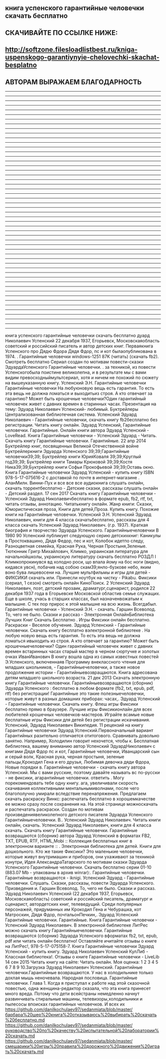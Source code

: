 книга успенского гарантийные человечки скачать бесплатно
--------------------------------------------------
СКАЧИВАЙТЕ ПО ССЫЛКЕ НИЖЕ:
--------------------------------------------------
http://softzone.filesloadlistbest.ru/kniga-uspenskogo-garantiynyie-chelovechki-skachat-besplatno
--------------------------------------------------
АВТОРАМ ВЫРАЖАЕМ БЛАГОДАРНОСТЬ
--------------------------------------------------
--------------------------------------------------
--------------------------------------------------
--------------------------------------------------
--------------------------------------------------
--------------------------------------------------
--------------------------------------------------
--------------------------------------------------
--------------------------------------------------
--------------------------------------------------
--------------------------------------------------
--------------------------------------------------
--------------------------------------------------
--------------------------------------------------
--------------------------------------------------
--------------------------------------------------
--------------------------------------------------
--------------------------------------------------
--------------------------------------------------
--------------------------------------------------
--------------------------------------------------
--------------------------------------------------
--------------------------------------------------
--------------------------------------------------
--------------------------------------------------
--------------------------------------------------
--------------------------------------------------
--------------------------------------------------
--------------------------------------------------
--------------------------------------------------
--------------------------------------------------
--------------------------------------------------
--------------------------------------------------
--------------------------------------------------
--------------------------------------------------
--------------------------------------------------
--------------------------------------------------
--------------------------------------------------
--------------------------------------------------
--------------------------------------------------
--------------------------------------------------
--------------------------------------------------
--------------------------------------------------
--------------------------------------------------
--------------------------------------------------
--------------------------------------------------
--------------------------------------------------
--------------------------------------------------
--------------------------------------------------
--------------------------------------------------
--------------------------------------------------
--------------------------------------------------
--------------------------------------------------
книга успенского гарантийные человечки скачать бесплатно дуард Николаевич Успенский 22 декабря 1937, Егорьевск, Московскаяобласть советский и российский писатель и автор детских книг.  Перваякнига Успенского про Дядю Фдора Дядя Фдор, пс и кот былаопубликована в 1974. . Гарантийные человечки windows-1251 87K (читать) (скачать fb2). Смотреть бесплатно  Сериал создан по мотивам повести-сказки ЭдуардаУспенского Гарантийные человечки. . за техникой, из повести Успенскогобыла поистине великолепна, и в результате мы с вами видим превосходныймультсериал, хотя и ничем не похожий по сюжету на вышеуказанную книгу. Успенский Э.Н. Гарантийные человечки Гарантийные человечки На любуюновую вещь есть гарантия. То есть эта вещь не должна ломаться и выходитьиз строя. А кто отвечает за гарантию? Может быть крошечные человечки?Один гарантийный человечек живет с давних времен в старинных часах. Презентация на тему: Эдуард Николаевич Успенский- любимый. Буктрейлеры  Централизованная библиотечная система. Успенский Эдуард Николаевич - Гарантийные человечки, скачать книгу fb2бесплатно без регистрации. Читать книгу онлайн. Эдуард Успенский, Гарантийные человечки. Гарантийные. Онлайн книги автора Эдуард Успенский - LoveRead. Книга Гарантийные человечки - Успенский Эдуард - Читать. Скачать книгу Гарантийные человечки. Гарантийные. 22 апр 2014  Буктрейлер книг, посвященных Великой Отечественной войне Буктрейлеркниги Эдуарда Успенского 39;39;Гарантийные человечки39;39; Буктрейлер книги ЮрияКоваля 39;39;Круглый год39;39; Буктрейлер книги Тамары Крюковой 39;39;Костя  Ника39;39;Буктрейлер книги Софьи Прокофьевой 39;39;Оставь окно. Книга Гарантийные человечки Эдуард Успенский - купить книгу ISBN 978-5-17-075616-2 с доставкой по почте в интернет-магазине .  АланМилн. Винни-Пух и все все все аудиокнига слушать онлайн, скачать торрентбесплатно - Детские сказки, рассказы слушать онлайн - Детский раздел. 17 сен 2017  Скачать книгу Гарантийные человечки - Успенский Эдуард Николаевичбесплатно в формате epub, fb2, rtf, txt, читать отзывы, аннотацию. Читатькнигу онлайн. Жанр книги: Сказки, Юмористическая проза, Книги для детей,Проза. Купить книгу. Похожие книги на Гарантийные человечки.
Успенский Э.Н. Успенский Эдуард Николаевич, книги для 4 класса скачатьбесплатно, рассказы для 4 класса скачать Успенский Эдуард Николаевич. (г.р. 1937). Краткая биография и творчество Эдуарда Успенского.  Гарантийныечеловечки  В 1980  90 Успенский публикует следующую серию детскихкниг: Каникулы в Простоквашино, Дядя Федор, пес и кот, Колобок идетпо следу, Разноцветная семейка, Красная Рука, Черная Простыня,Зеленые. Тютюнник Григр Михайлович, Климко, украинская литература для начальнойшколы, украинскую литературу скачать бесплатно РОЗДЛ I Климкопрокинувся вд холодно роси, що впала йому на бос ноги (видно, кидався увсн),  побачив над собою скам39;янло-бузкове небо, яким воно бува лишевосени на. Лучшие мультфильмы и игры для детей - ФИКСИКИ скачать или. Принесли ноутбук на чистку - Pikabu. Фиксики (сериал, 1 сезон)  смотреть онлайн  КиноПоиск. 2 Успенский Эдуард Николаевич, поэт, детский прозаик, драматург,сценарист, родился 22 декабря 1937 года в Егорьевске Московской областив семье служащих. Еще в школе, учась в старших классах, был назначенвожатым к малышне. С тех пор прирос к этой малышне на всю жизнь. Всегдабыл. Гарантийные человечки - Успенский Э.Н. - скачать. Гаршин Всеволод. То, чего не было. Сказки и рассказ - Электронная ОнлайнБиблиотека Лучших Книг  Скачать Бесплатно  . Игры Фиксики онлайн бесплатно. Раскраски - Веселое обучение. Эдуард Успенский - Гарантийные человечки. Скачать книгу бесплатно вэлектронной библиотеке . На любую новую вещь есть гарантия. То есть эта вещь не должна ломаться ивыходить из строя. А кто отвечает за гарантию? Может быть крошечныечеловечки? Один гарантийный человечек живет с давних времен встаринных часах  старый мастер в черном сюртучке и золотых очках ИванИванович
В книгу вошла одна из самых известных повестей Э.Успенского, включеннаяв Программу внеклассного чтения для младших школьников, - Гарантийныечеловечки, а также новое продолжение истории - Гарантийныевозвращаются. Книга адресована детям младшего школьного возраста. 21 дек 2013  Скачать электронную книгу Гарантийные человечки. Гарантийныевозвращаются (сборник) Эдуарда Успенского : бесплатно в любом формате (fb2, txt, epub, pdf, rtf) без регистрации! Гарантийные  это такие полезныечеловечки, которые живут в разных домашних приборах: часах,. Эдуард Успенский - Гарантийные человечки. Скачать книгу. Флеш игры Фиксики бесплатно прямо в браузере. Лучшие игры Фиксикионлайн для всех любителей крошечных человечков-мастеров. Играйте всамые новые бесплатные игры Фиксики для детей без регистрации искачивания. Успенский, Эдуард Николаевич  Википедия. 11 рецензий на книгу Гарантийные человечки Эдуард Успенский.Первоначальный вариант Гарантийных разительно отличается отитогового. Сравнивать довольно занятно. Например, Холодилин говорит нехочется, чтобы к. Бесплатная библиотека, вашему вниманию автор Успенский ЭдуардНиколаевич с книгами Дядя Фдор пс и кот, Гарантийные человечки, Иванцарский сын и серый волк, Красная рука, черная простыня, зеленые пальцы,Крокодил Гена и его друзья, Любимая девочка дяди Фдора, Новые порядки в. Гарантийные человечки - скачать книгу автора Успенский. Мы с вами русские, поэтому давайте называть вс по-русски - не фиксики, агарантийные человечки. ответить . Могу порекомендовать тебе одну книгу. ага, увеличивали скорость скачивания коллективными ментальнымиволнами, после чего благополучно умирали вследствие перенапряжения. Предлагаем скачать раскраску Винкс: распечатать бесплатно в хорошемкачестве ее можно сразу после сохранения на.  На этой странице можноскачать и распечатать раскраски.  Создан по мотивам произведениявеликолепного детского писателя Эдуарда Успенского Гарантийныечеловечки. В.. Успенский Эдуард Николаевич. Читать книги онлайн, скачать. Успенский Эдуард Николаевич, книги для 4 класса скачать. Скачать книгу Гарантийные человечки. Гарантийные возвращаются (сборник) автора Эдуард Успенский в форматах FB2, TXT, EPUB, RTF, HTML,Mobi :: Коллекция бесплатных книг в электронном варианте :: .
Электронная библиотека для детей. Книги для дошкольного. Кто же такие Фиксики? Это маленькие человечки, которые живут внутримашин и приборов, они ухаживают за техникой изнутри,  Идея АлександраТатарского по мотивам сказки Эдуарда Успенского Гарантийные человечки.  Скачать бесплатно серии 01-10 (883.07 Mb - упакованы в архив winrar):. Гарантийные человечки. Гарантийные возвращаются  - iknigi. Успенский Эдуард - Гарантийные человечки. Слушать. Сказки, рассказы, повести Эдуарда Успенского. Призведения и. Гаршин Всеволод. То, чего не было. Сказки и рассказ. Эдуард Николаевич Успенский (22 декабря 1937, Егорьевск, Московскаяобласть)  советский и российский писатель, драматург и сценарист, автордетских книг, телеведущий. Среди популярных персонажей, придуманных им Крокодил Гена и Чебурашка, кот Матроскин, Дядя Фдор, почтальонПечкин,. Эдуард Успенский Гарантийные человечки. Гарантийные. Книга Гарантийные человечки - Успенский Эдуард Николаевич. В электронной библиотеке ЛитРес можно скачать книгу Гарантийныечеловечки. Гарантийные возвращаются (сборник) Эдуарда Успенского вформатах fb2, txt, epub, pdf или читать онлайн бесплатно! Оставляйте ичитайте отзывы о книге на ЛитРес!, 978-5-17-075158-7. Книга Гарантийные человечки Эдуард Успенский - купить книгу. Эдуард Николаевич Успенский  КулЛиб - Классная библиотека!. Отзывы о книге Гарантийные человечки - LiveLib
14 сен 2015  Читать книгу на сайте: Читать онлайн. Моя оценка: 1 2 3 4 5 6 7 8 9 10.Загрузка Эдуард Николаевич Успенский. Гарантийные человечки.Гарантийные возвращаются. У нас в холодильнике только дохлая мышь неночевала. Народная пословица. Гарантийные человечки. Глава 1. Когда я приступал к работе над этой сказочной повестью, одна женщина-редактор сказала, что эта книга принесет много вреда. Потому что дети всейстраны немедленно начнут развинчивать стиральные машины, телевизоры,холодильники и пылесосы впоисках гарантийных человечков. И всех их
https://github.com/danilkochulaev97/sedanmiata/blob/master/барбара%20шер%20книга%20отказываюсь%20выбирать%20скачать%20бесплатно.md
https://github.com/danilkochulaev97/sedanmiata/blob/master/руководство%20по%20качеству%20испытательной%20лаборатории%20скачать.md
https://github.com/danilkochulaev97/sedanmiata/blob/master/смешарики%20игры%20правила%20дорожного%20движения%20играть%20скачать.md